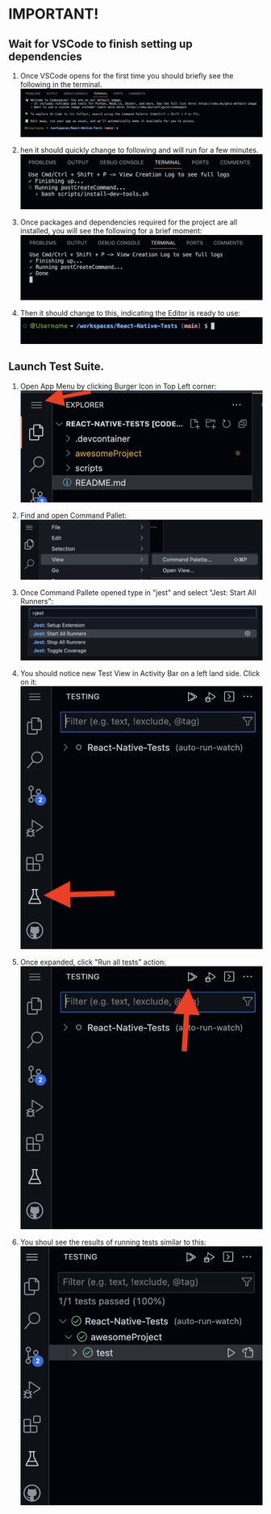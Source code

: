 # IMPORTANT!
## Wait for VSCode to finish setting up dependencies

1. Once VSCode opens for the first time you should briefly see the following in the terminal. 
![](startupImages/1st_step.png)

2. hen it should quickly change to following and will run for a few minutes.
![](startupImages/2nd_step.png)

3. Once packages and dependencies required for the project are all installed, you will see the following for a brief moment:
![](startupImages/3rd_step.png)


4. Then it should change to this, indicating the Editor is ready to use:
![](startupImages/4th_step.png)


## Launch Test Suite.

1. Open App Menu by clicking Burger Icon in Top Left corner:
![](startupImages/5th_step.png)

2. Find and open Command Pallet:
![](startupImages/6th_step.png)

3. Once Command Pallete opened type in "jest" and select "Jest: Start All Runners":
![](startupImages/7th_step.png)

4. You should notice new Test View in Activity Bar on a left land side. Click on it:
![](startupImages/8th_step.png)

4. Once expanded, click "Run all tests" action:
![](startupImages/9th_step.png)

5. You shoul see the results of running tests similar to this:
![](startupImages/10th_step.png)